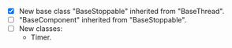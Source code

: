 - [X] New base class "BaseStoppable" inherited from "BaseThread".
- [ ] "BaseComponent" inherited from "BaseStoppable".
- [ ] New classes:
  - Timer.
